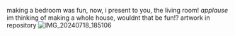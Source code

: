making a bedroom was fun, now, i present to you, the living room! *applause* im thinking of making a whole house, wouldnt that be fun!?
artwork in repository 
![IMG_20240718_185106](https://github.com/user-attachments/assets/e7fc144b-faa8-4cdf-ba5e-df782b4d15fe)
